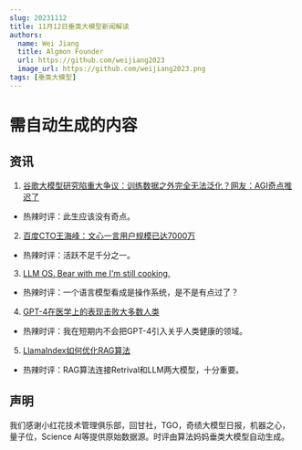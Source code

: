```yaml
---
slug: 20231112
title: 11月12日垂类大模型新闻解读
authors:
  name: Wei Jiang
  title: Algmon Founder
  url: https://github.com/weijiang2023
  image_url: https://github.com/weijiang2023.png
tags: [垂类大模型]
---
```


# 需自动生成的内容
## 资讯

1. [谷歌大模型研究陷重大争议：训练数据之外完全无法泛化？网友：AGI奇点推迟了](https://mp.weixin.qq.com/s/3fjQ_Bk7gTnAPosikppgyA)
* 热辣时评：此生应该没有奇点。

2. [百度CTO王海峰：文心一言用户规模已达7000万](https://mp.weixin.qq.com/s/7W_pcOQvp3iFOzPJ8LCpwg)
* 热辣时评：活跃不足千分之一。

3. [LLM OS. Bear with me I'm still cooking.](https://twitter.com/karpathy/status/1723140519554105733?s=20)
* 热辣时评：一个语言模型看成是操作系统，是不是有点过了？

4. [GPT-4在医学上的表现击败大多数人类](https://twitter.com/emollick/status/1723377050889716035?s=20)
* 热辣时评：我在短期内不会把GPT-4引入关乎人类健康的领域。

5. [LlamaIndex如何优化RAG算法](https://twitter.com/llama_index/status/1723430852515037495?s=20)
* 热辣时评：RAG算法连接Retrival和LLM两大模型，十分重要。

## 声明

我们感谢小红花技术管理俱乐部，回甘社，TGO，奇绩大模型日报，机器之心，量子位，Science AI等提供原始数据源。时评由算法妈妈垂类大模型自动生成。